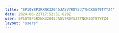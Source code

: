 ```yaml
---
title: "SP10Y8P3RXNK32045JA5V7RDY5J7TNCKSGT9TYTZ4"
date: 2024-06-22T17:52:51.820Z
user: SP10Y8P3RXNK32045JA5V7RDY5J7TNCKSGT9TYTZ4
layout: "users"
---
```

    